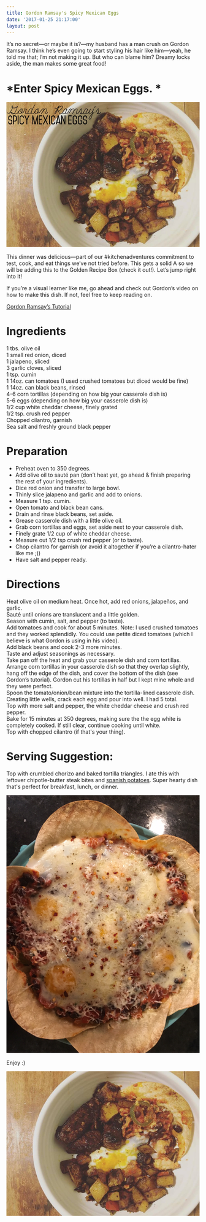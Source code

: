 ```yaml
---
title: Gordon Ramsay's Spicy Mexican Eggs
date: '2017-01-25 21:17:00'
layout: post
---
```

It’s no secret—or maybe it is?—my husband has a man crush on Gordon Ramsay. I think he’s even going to start styling his hair like him—yeah, he told me that; I’m not making it up. But who can blame him? Dreamy locks aside, the man makes some great food!

# *Enter Spicy Mexican Eggs. *

![](/uploads/2017/01/27/mexican%20eggs1.jpg)

This dinner was delicious—part of our #kitchenadventures commitment to test, cook, and eat things we’ve not tried before. This gets a solid A so we will be adding this to the Golden Recipe Box (check it out!). Let’s jump right into it!

If you’re a visual learner like me, go ahead and check out Gordon’s video on how to make this dish. If not, feel free to keep reading on.

[Gordon Ramsay’s Tutorial](https://www.youtube.com/watch?v=RplHSEiNB7s&index=12&t=55s&list=PLYG-i702AehO_tnJqQZlj2Bpy1fHc6feP)

# Ingredients

1 tbs. olive oil  
1 small red onion, diced  
1 jalapeno, sliced  
3 garlic cloves, sliced  
1 tsp. cumin  
1 14oz. can tomatoes (I used crushed tomatoes but diced would be fine)  
1 14oz. can black beans, rinsed  
4-6 corn tortillas (depending on how big your casserole dish is)  
5-6 eggs (depending on how big your casserole dish is)  
1/2 cup white cheddar cheese, finely grated  
1/2 tsp. crush red pepper  
Chopped cilantro, garnish  
Sea salt and freshly ground black pepper

# Preparation

*   Preheat oven to 350 degrees.
*   Add olive oil to sauté pan (don’t heat yet, go ahead & finish preparing the rest of your ingredients).
*   Dice red onion and transfer to large bowl.
*   Thinly slice jalapeno and garlic and add to onions.
*   Measure 1 tsp. cumin.
*   Open tomato and black bean cans.
*   Drain and rinse black beans, set aside.
*   Grease casserole dish with a little olive oil.
*   Grab corn tortillas and eggs, set aside next to your casserole dish.
*   Finely grate 1/2 cup of white cheddar cheese.
*   Measure out 1/2 tsp crush red pepper (or to taste).
*   Chop cilantro for garnish (or avoid it altogether if you’re a cilantro-hater like me ;))
*   Have salt and pepper ready.

# Directions

Heat olive oil on medium heat. Once hot, add red onions, jalapeños, and garlic.  
Sauté until onions are translucent and a little golden.  
Season with cumin, salt, and pepper (to taste).  
Add tomatoes and cook for about 5 minutes. Note: I used crushed tomatoes and they worked splendidly. You could use petite diced tomatoes (which I believe is what Gordon is using in his video).  
Add black beans and cook 2-3 more minutes.  
Taste and adjust seasonings as necessary.  
Take pan off the heat and grab your casserole dish and corn tortillas.  
Arrange corn tortillas in your casserole dish so that they overlap slightly, hang off the edge of the dish, and cover the bottom of the dish (see Gordon’s tutorial). Gordon cut his tortillas in half but I kept mine whole and they were perfect.  
Spoon the tomato/onion/bean mixture into the tortilla-lined casserole dish.  
Creating little wells, crack each egg and pour into well. I had 5 total.  
Top with more salt and pepper, the white cheddar cheese and crush red pepper.  
Bake for 15 minutes at 350 degrees, making sure the the egg white is completely cooked. If still clear, continue cooking until white.  
Top with chopped cilantro (if that's your thing).

# Serving Suggestion:

Top with crumbled chorizo and baked tortilla triangles. I ate this with leftover chipotle-butter steak bites and [spanish potatoes](http://bethanygearee.com/2017/01/20/spanish-breakfast-bibimbap.html). Super hearty dish that's perfect for breakfast, lunch, or dinner.

![](/uploads/2017/01/26/IMG_6113-4.JPG)

Enjoy :)

![](/uploads/2017/01/26/mexican%20eggs-1.jpg)